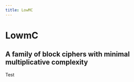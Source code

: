 ```yaml
---
title: LowMC
---
```


# LowmC
## A family of block ciphers with minimal multiplicative complexity

Test

